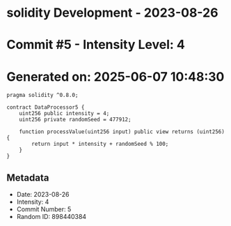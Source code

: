 ﻿# solidity Development - 2023-08-26
# Commit #5 - Intensity Level: 4
# Generated on: 2025-06-07 10:48:30
```solidity
pragma solidity ^0.8.0;

contract DataProcessor5 {
    uint256 public intensity = 4;
    uint256 private randomSeed = 477912;

    function processValue(uint256 input) public view returns (uint256) {
        return input * intensity + randomSeed % 100;
    }
}
```
## Metadata
- Date: 2023-08-26
- Intensity: 4
- Commit Number: 5
- Random ID: 898440384
